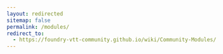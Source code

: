 ```yaml
---
layout: redirected
sitemap: false
permalink: /modules/
redirect_to:
  - https://foundry-vtt-community.github.io/wiki/Community-Modules/
---
```

